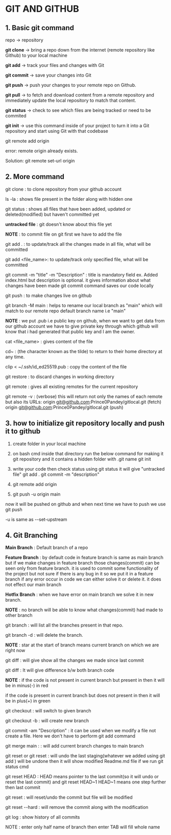 # GIT AND GITHUB

## 1. Basic git command

repo -> repository

**git clone** -> bring a repo down from the internet (remote repository like Github) to your local machine

**git add** -> track your files and changes with Git

**git commit** -> save your changes into Git

**git push** -> push your changes to your remote repo on Github.

**git pull** -> to fetch and download content from a remote repository and immediately update the local repository to match that content.

**git status** -> check to see which files are being tracked or need to be commited

**git init** -> use this command inside of your project to turn it into a Git repository and start using Git with that codebase

git remote add origin <HTTPS of repo>

error: remote origin already exists.

Solution: git remote set-url origin <HTTP of repo>

## 2. More command

git clone <ssh key> : to clone repository from your github account

ls -la : shows file  present in the folder along with hidden one

git status : shows all files that have been added, updated or deleted(modified) but haven't committed yet

**untracked file** : git doesn't know about this file yet

**NOTE** : to commit file on git first we have to add the file

git add . : to update/track all the changes made in all file, what will be committed

git add <file_name>: to update/track only specified file, what will be committed

git commit -m "title" -m "Description" : title is mandatory field ex. Added index.html but description is optional. it gives information about what changes have been made git commit command saves our code locally

git push : to make changes live on github

git branch -M main : helps to rename our local branch as "main" which will match to our remote repo default branch name i.e "main"

**NOTE** : we put <name>.pub i.e public key on github, when we want to get data from our github account we have to give private key through which github will know that i had generated that public key and I am the owner.

cat <file_name> : gives content of the file

cd~ : (the character known as the tilde) to return to their home directory at any time.

clip < ~/.ssh/id_ed25519.pub : copy the content of the file

git restore <file> : to discard changes in working directory

git remote : gives all existing remotes for the current repository

git remote -v : (verbose) this will return not only the names of each remote but also its URLs:
origin  git@github.com:Prince0Pandey/gitlocal.git (fetch)
origin  git@github.com:Prince0Pandey/gitlocal.git (push)

## 3. how to initialize git repository locally and push it to github

1. create folder in your local machine

2. on bash cmd inside that directory run the below command for making it git repository and it contains a hidden folder with .git name
    git init

3.  write your code then check status using git status it will give "untracked file"
     git add .
     git commit -m "description"

4. git remote add origin <HTTPS>

5. git push -u origin main

now it will be pushed on github and when next time we have to push we use git push

-u is same as --set-upstream

## 4. Git Branching

**Main Branch** : Default branch of a repo 

**Feature Branch** : by default code in feature branch is same as main branch but if we make changes in feature branch those changes(commit) can be seen only from feature branch.
it is used to commit some functionality of the project but not sure if there is any bug in it so we put it in a feature branch if any error occur in code we can either solve it or delete it.
it does not effect our main branch

**Hotfix Branch** : when we have error on main branch we solve it in new branch.

**NOTE** : no branch will be able to know what changes(commit) had made to other branch

git branch : will list all the branches present in that repo.

git branch -d <name of branch> : will delete the branch.

**NOTE** : star at the start of branch means current branch on which we are right now

git diff : will give show all the changes we made since last commit

git diff <name of branch> : It will give difference b/w both branch code

**NOTE** : if the code is not present in current branch but present in <given name of branch> then it will be in minus(-) in red

 if the code is present in current branch but does not present in <given name of branch> then it will be in plus(+) in green

git checkout <name of branch> : will switch to given branch

git checkout -b <name for branch> : will create new branch

git commit -am "Description" : it can be used when we modify a file not create a file. Here we don't have to perform git add <name of file> command

git merge main :  : will add current branch changes to main branch

git reset or git reset <name of file>: will undo the last staging(whatever we added using git add <file name>) will be undone then it will show modified Readme.md file if we run git status cmd

git reset HEAD : HEAD means pointer to the last commit(so it will undo or reset the last commit) and git reset HEAD~1 HEAD~1 means one step further then last commit

git reset <hash of commit> : will reset/undo the commit but file will be modified

git reset --hard <hash of commit> : will remove the commit along with the modification

git log : show history of all commits

NOTE : enter only half name of branch then enter TAB will fill whole name

